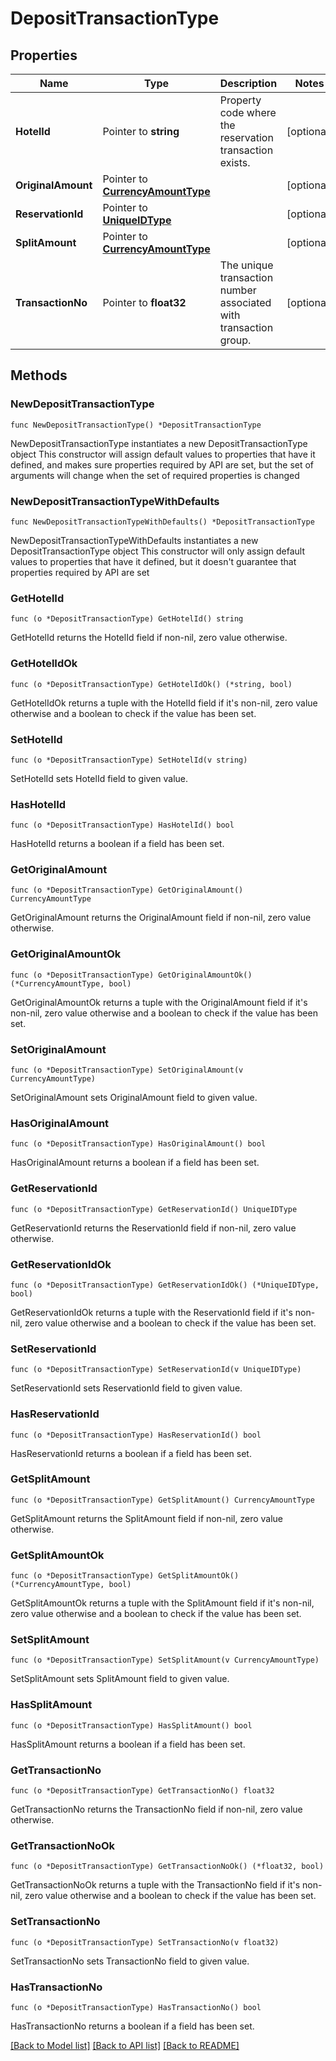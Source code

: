 # DepositTransactionType

## Properties

Name | Type | Description | Notes
------------ | ------------- | ------------- | -------------
**HotelId** | Pointer to **string** | Property code where the reservation transaction exists. | [optional] 
**OriginalAmount** | Pointer to [**CurrencyAmountType**](CurrencyAmountType.md) |  | [optional] 
**ReservationId** | Pointer to [**UniqueIDType**](UniqueIDType.md) |  | [optional] 
**SplitAmount** | Pointer to [**CurrencyAmountType**](CurrencyAmountType.md) |  | [optional] 
**TransactionNo** | Pointer to **float32** | The unique transaction number associated with transaction group. | [optional] 

## Methods

### NewDepositTransactionType

`func NewDepositTransactionType() *DepositTransactionType`

NewDepositTransactionType instantiates a new DepositTransactionType object
This constructor will assign default values to properties that have it defined,
and makes sure properties required by API are set, but the set of arguments
will change when the set of required properties is changed

### NewDepositTransactionTypeWithDefaults

`func NewDepositTransactionTypeWithDefaults() *DepositTransactionType`

NewDepositTransactionTypeWithDefaults instantiates a new DepositTransactionType object
This constructor will only assign default values to properties that have it defined,
but it doesn't guarantee that properties required by API are set

### GetHotelId

`func (o *DepositTransactionType) GetHotelId() string`

GetHotelId returns the HotelId field if non-nil, zero value otherwise.

### GetHotelIdOk

`func (o *DepositTransactionType) GetHotelIdOk() (*string, bool)`

GetHotelIdOk returns a tuple with the HotelId field if it's non-nil, zero value otherwise
and a boolean to check if the value has been set.

### SetHotelId

`func (o *DepositTransactionType) SetHotelId(v string)`

SetHotelId sets HotelId field to given value.

### HasHotelId

`func (o *DepositTransactionType) HasHotelId() bool`

HasHotelId returns a boolean if a field has been set.

### GetOriginalAmount

`func (o *DepositTransactionType) GetOriginalAmount() CurrencyAmountType`

GetOriginalAmount returns the OriginalAmount field if non-nil, zero value otherwise.

### GetOriginalAmountOk

`func (o *DepositTransactionType) GetOriginalAmountOk() (*CurrencyAmountType, bool)`

GetOriginalAmountOk returns a tuple with the OriginalAmount field if it's non-nil, zero value otherwise
and a boolean to check if the value has been set.

### SetOriginalAmount

`func (o *DepositTransactionType) SetOriginalAmount(v CurrencyAmountType)`

SetOriginalAmount sets OriginalAmount field to given value.

### HasOriginalAmount

`func (o *DepositTransactionType) HasOriginalAmount() bool`

HasOriginalAmount returns a boolean if a field has been set.

### GetReservationId

`func (o *DepositTransactionType) GetReservationId() UniqueIDType`

GetReservationId returns the ReservationId field if non-nil, zero value otherwise.

### GetReservationIdOk

`func (o *DepositTransactionType) GetReservationIdOk() (*UniqueIDType, bool)`

GetReservationIdOk returns a tuple with the ReservationId field if it's non-nil, zero value otherwise
and a boolean to check if the value has been set.

### SetReservationId

`func (o *DepositTransactionType) SetReservationId(v UniqueIDType)`

SetReservationId sets ReservationId field to given value.

### HasReservationId

`func (o *DepositTransactionType) HasReservationId() bool`

HasReservationId returns a boolean if a field has been set.

### GetSplitAmount

`func (o *DepositTransactionType) GetSplitAmount() CurrencyAmountType`

GetSplitAmount returns the SplitAmount field if non-nil, zero value otherwise.

### GetSplitAmountOk

`func (o *DepositTransactionType) GetSplitAmountOk() (*CurrencyAmountType, bool)`

GetSplitAmountOk returns a tuple with the SplitAmount field if it's non-nil, zero value otherwise
and a boolean to check if the value has been set.

### SetSplitAmount

`func (o *DepositTransactionType) SetSplitAmount(v CurrencyAmountType)`

SetSplitAmount sets SplitAmount field to given value.

### HasSplitAmount

`func (o *DepositTransactionType) HasSplitAmount() bool`

HasSplitAmount returns a boolean if a field has been set.

### GetTransactionNo

`func (o *DepositTransactionType) GetTransactionNo() float32`

GetTransactionNo returns the TransactionNo field if non-nil, zero value otherwise.

### GetTransactionNoOk

`func (o *DepositTransactionType) GetTransactionNoOk() (*float32, bool)`

GetTransactionNoOk returns a tuple with the TransactionNo field if it's non-nil, zero value otherwise
and a boolean to check if the value has been set.

### SetTransactionNo

`func (o *DepositTransactionType) SetTransactionNo(v float32)`

SetTransactionNo sets TransactionNo field to given value.

### HasTransactionNo

`func (o *DepositTransactionType) HasTransactionNo() bool`

HasTransactionNo returns a boolean if a field has been set.


[[Back to Model list]](../README.md#documentation-for-models) [[Back to API list]](../README.md#documentation-for-api-endpoints) [[Back to README]](../README.md)


